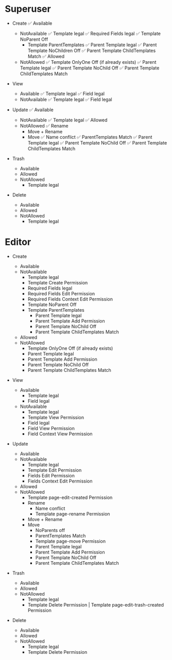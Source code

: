 Superuser
=========
- Create
  ✅ Available
  - NotAvailable
    ✅ Template legal
    ✅ Required Fields legal
    ✅ Template NoParent Off
    - Template ParentTemplates
      ✅ Parent Template legal
      ✅ Parent Template NoChildren Off
      ✅ Parent Template ChildTemplates Match
  ✅ Allowed
  - NotAllowed
    ✅ Template OnlyOne Off (if already exists)
    ✅ Parent Template legal
    ✅ Parent Template NoChild Off
    ✅ Parent Template ChildTemplates Match

- View
  - Available
    ✅ Template legal
    ✅ Field legal
  - NotAvailable
    ✅ Template legal
    ✅ Field legal

- Update
  ✅ Available
  - NotAvailable
    ✅ Template legal
  ✅ Allowed
  - NotAllowed
    ✅ Rename
    - Move + Rename
    - Move
      ✅ Name conflict
      ✅ ParentTemplates Match
      ✅ Parent Template legal
      ✅ Parent Template NoChild Off
      ✅ Parent Template ChildTemplates Match

- Trash
  - Available
  - Allowed
  - NotAllowed
    - Template legal

- Delete
  - Available
  - Allowed
  - NotAllowed
    - Template legal

Editor
======
- Create
  - Available
  - NotAvailable
    - Template legal
    - Template Create Permission
    - Required Fields legal
    - Required Fields Edit Permission
    - Required Fields Context Edit Permission
    - Template NoParent Off
    - Template ParentTemplates
      - Parent Template legal
      - Parent Template Add Permission
      - Parent Template NoChild Off
      - Parent Template ChildTemplates Match
  - Allowed
  - NotAllowed
    - Template OnlyOne Off (if already exists)
    - Parent Template legal
    - Parent Template Add Permission
    - Parent Template NoChild Off
    - Parent Template ChildTemplates Match

- View
  - Available
    - Template legal
    - Field legal
  - NotAvailable
    - Template legal
    - Template View Permission
    - Field legal
    - Field View Permission
    - Field Context View Permission

- Update
  - Available
  - NotAvailable
    - Template legal
    - Template Edit Permission
    - Fields Edit Permission
    - Fields Context Edit Permission
  - Allowed
  - NotAllowed
    - Template page-edit-created Permission
    - Rename
      - Name conflict
      - Template page-rename Permission
    - Move + Rename
    - Move
      - NoParents off
      - ParentTemplates Match
      - Template page-move Permission
      - Parent Template legal
      - Parent Template Add Permission
      - Parent Template NoChild Off
      - Parent Template ChildTemplates Match

- Trash
  - Available
  - Allowed
  - NotAllowed
    - Template legal
    - Template Delete Permission | Template page-edit-trash-created Permission

- Delete
  - Available
  - Allowed
  - NotAllowed
    - Template legal
    - Template Delete Permission